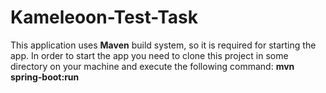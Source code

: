 # Kameleoon-Test-Task

This application uses <b>Maven</b> build system, so it is required for starting the app.
In order to start the app you need to clone this project in some directory on your machine and execute the following command: <b>mvn spring-boot:run</b>
